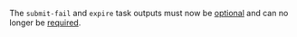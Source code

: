 The `submit-fail` and `expire` task outputs must now be
[optional](https://cylc.github.io/cylc-doc/stable/html/glossary.html#term-optional-output)
and can no longer be
[required](https://cylc.github.io/cylc-doc/stable/html/glossary.html#term-required-output).
